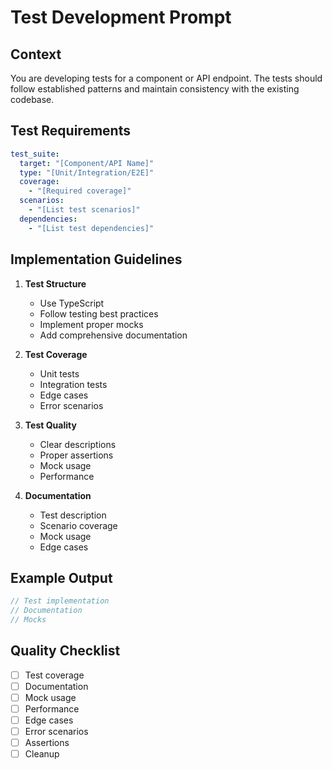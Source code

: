 # Test Development Prompt

## Context
You are developing tests for a component or API endpoint. The tests should follow established patterns and maintain consistency with the existing codebase.

## Test Requirements
```yaml
test_suite:
  target: "[Component/API Name]"
  type: "[Unit/Integration/E2E]"
  coverage:
    - "[Required coverage]"
  scenarios:
    - "[List test scenarios]"
  dependencies:
    - "[List test dependencies]"
```

## Implementation Guidelines
1. **Test Structure**
   - Use TypeScript
   - Follow testing best practices
   - Implement proper mocks
   - Add comprehensive documentation

2. **Test Coverage**
   - Unit tests
   - Integration tests
   - Edge cases
   - Error scenarios

3. **Test Quality**
   - Clear descriptions
   - Proper assertions
   - Mock usage
   - Performance

4. **Documentation**
   - Test description
   - Scenario coverage
   - Mock usage
   - Edge cases

## Example Output
```typescript
// Test implementation
// Documentation
// Mocks
```

## Quality Checklist
- [ ] Test coverage
- [ ] Documentation
- [ ] Mock usage
- [ ] Performance
- [ ] Edge cases
- [ ] Error scenarios
- [ ] Assertions
- [ ] Cleanup 